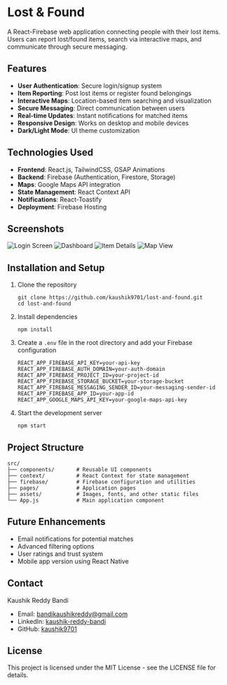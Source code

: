 # Lost & Found

A React-Firebase web application connecting people with their lost items. Users can report lost/found items, search via interactive maps, and communicate through secure messaging.

## Features

- **User Authentication**: Secure login/signup system
- **Item Reporting**: Post lost items or register found belongings
- **Interactive Maps**: Location-based item searching and visualization
- **Secure Messaging**: Direct communication between users
- **Real-time Updates**: Instant notifications for matched items
- **Responsive Design**: Works on desktop and mobile devices
- **Dark/Light Mode**: UI theme customization

## Technologies Used

- **Frontend**: React.js, TailwindCSS, GSAP Animations
- **Backend**: Firebase (Authentication, Firestore, Storage)
- **Maps**: Google Maps API integration
- **State Management**: React Context API
- **Notifications**: React-Toastify
- **Deployment**: Firebase Hosting

## Screenshots

![Login Screen](/screenshots/login.png)
![Dashboard](/screenshots/dashboard.png)
![Item Details](/screenshots/item-details.png)
![Map View](/screenshots/map-view.png)

## Installation and Setup

1. Clone the repository
   ```
   git clone https://github.com/kaushik9701/lost-and-found.git
   cd lost-and-found
   ```

2. Install dependencies
   ```
   npm install
   ```

3. Create a `.env` file in the root directory and add your Firebase configuration
   ```
   REACT_APP_FIREBASE_API_KEY=your-api-key
   REACT_APP_FIREBASE_AUTH_DOMAIN=your-auth-domain
   REACT_APP_FIREBASE_PROJECT_ID=your-project-id
   REACT_APP_FIREBASE_STORAGE_BUCKET=your-storage-bucket
   REACT_APP_FIREBASE_MESSAGING_SENDER_ID=your-messaging-sender-id
   REACT_APP_FIREBASE_APP_ID=your-app-id
   REACT_APP_GOOGLE_MAPS_API_KEY=your-google-maps-api-key
   ```

4. Start the development server
   ```
   npm start
   ```

## Project Structure

```
src/
├── components/       # Reusable UI components
├── context/          # React Context for state management
├── firebase/         # Firebase configuration and utilities
├── pages/            # Application pages
├── assets/           # Images, fonts, and other static files
└── App.js            # Main application component
```

## Future Enhancements

- Email notifications for potential matches
- Advanced filtering options
- User ratings and trust system
- Mobile app version using React Native

## Contact

Kaushik Reddy Bandi
- Email: bandikaushikreddy@gmail.com
- LinkedIn: [kaushik-reddy-bandi](https://www.linkedin.com/in/kaushik-reddy-bandi-1ba624257/)
- GitHub: [kaushik9701](https://github.com/kaushik9701)

## License

This project is licensed under the MIT License - see the LICENSE file for details.